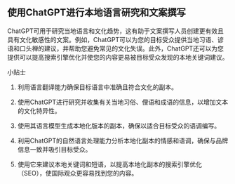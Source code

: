 ## 使用ChatGPT进行本地语言研究和文案撰写

ChatGPT可用于研究当地语言和文化趋势，这有助于文案撰写人员创建更有效且具有文化敏感性的文案。例如，ChatGPT可以为您的目标受众提供当地习语、谚语和口头禅的建议，并帮助您避免常见的文化失误。此外，ChatGPT还可以为您提供可以提高搜索引擎优化并使您的内容更易被目标受众发现的本地关键词建议。

小贴士

1. 利用语言翻译能力确保目标语言中准确且符合文化的副本。

2. 使用ChatGPT进行研究并收集有关当地习俗、俚语和成语的信息，以增加文本的文化特异性。

3. 使用其语言模型生成本地化版本的副本，确保以适合目标受众的语调编写。

4. 利用ChatGPT的自然语言处理能力分析本地化副本的情感和语调，确保与品牌信息一致并吸引目标受众。

5. 使用它来建议本地关键词和短语，以提高本地化副本的搜索引擎优化（SEO），使国际观众更容易找到您的内容。
